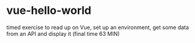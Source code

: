 # vue-hello-world
timed exercise to read up on Vue, set up an environment, get some data from an API and display it (final time 63 MIN)
